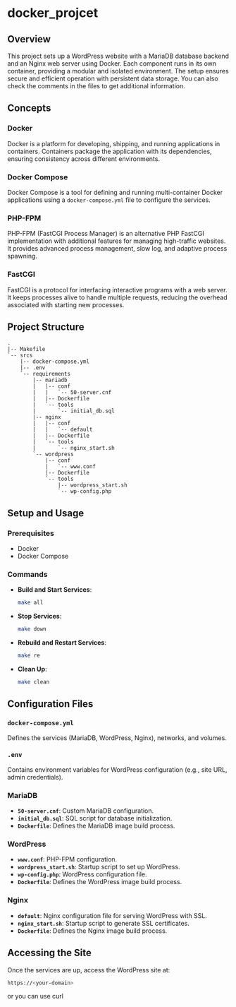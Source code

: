 # docker_projcet

## Overview

This project sets up a WordPress website with a MariaDB database backend and an Nginx web server using Docker. Each component runs in its own container, providing a modular and isolated environment. The setup ensures secure and efficient operation with persistent data storage. You can also check the comments in the files to get additional information.

## Concepts

### Docker
Docker is a platform for developing, shipping, and running applications in containers. Containers package the application with its dependencies, ensuring consistency across different environments.

### Docker Compose
Docker Compose is a tool for defining and running multi-container Docker applications using a `docker-compose.yml` file to configure the services.

### PHP-FPM
PHP-FPM (FastCGI Process Manager) is an alternative PHP FastCGI implementation with additional features for managing high-traffic websites. It provides advanced process management, slow log, and adaptive process spawning.

### FastCGI
FastCGI is a protocol for interfacing interactive programs with a web server. It keeps processes alive to handle multiple requests, reducing the overhead associated with starting new processes.

## Project Structure

```
.
|-- Makefile
`-- srcs
    |-- docker-compose.yml
    |-- .env
    `-- requirements
        |-- mariadb
        |   |-- conf
        |   |   `-- 50-server.cnf
        |   |-- Dockerfile
        |   `-- tools
        |       `-- initial_db.sql
        |-- nginx
        |   |-- conf
        |   |   `-- default
        |   |-- Dockerfile
        |   `-- tools
        |       `-- nginx_start.sh
        `-- wordpress
            |-- conf
            |   `-- www.conf
            |-- Dockerfile
            `-- tools
                |-- wordpress_start.sh
                `-- wp-config.php
```

## Setup and Usage

### Prerequisites
- Docker
- Docker Compose

### Commands

- **Build and Start Services**: 
  ```sh
  make all
  ```

- **Stop Services**: 
  ```sh
  make down
  ```

- **Rebuild and Restart Services**: 
  ```sh
  make re
  ```

- **Clean Up**: 
  ```sh
  make clean
  ```

## Configuration Files

### `docker-compose.yml`
Defines the services (MariaDB, WordPress, Nginx), networks, and volumes.

### `.env`
Contains environment variables for WordPress configuration (e.g., site URL, admin credentials).

### MariaDB
- **`50-server.cnf`**: Custom MariaDB configuration.
- **`initial_db.sql`**: SQL script for database initialization.
- **`Dockerfile`**: Defines the MariaDB image build process.

### WordPress
- **`www.conf`**: PHP-FPM configuration.
- **`wordpress_start.sh`**: Startup script to set up WordPress.
- **`wp-config.php`**: WordPress configuration file.
- **`Dockerfile`**: Defines the WordPress image build process.

### Nginx
- **`default`**: Nginx configuration file for serving WordPress with SSL.
- **`nginx_start.sh`**: Startup script to generate SSL certificates.
- **`Dockerfile`**: Defines the Nginx image build process.

## Accessing the Site

Once the services are up, access the WordPress site at:

```sh
https://<your-domain>
```

or you can use curl


